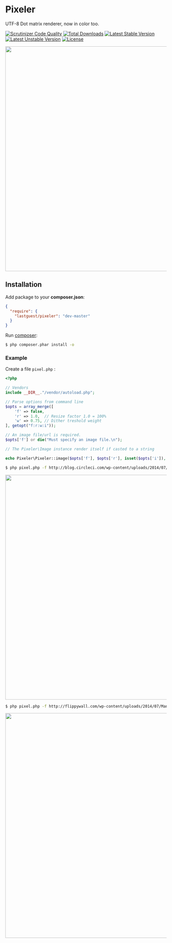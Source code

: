 # Pixeler

UTF-8 Dot matrix renderer, now in color too.

[![Scrutinizer Code Quality](https://scrutinizer-ci.com/g/lastguest/pixeler/badges/quality-score.png?b=master)](https://scrutinizer-ci.com/g/lastguest/pixeler/?branch=master)
[![Total Downloads](https://poser.pugx.org/lastguest/pixeler/downloads.svg)](https://packagist.org/packages/lastguest/pixeler)
[![Latest Stable Version](https://poser.pugx.org/lastguest/pixeler/v/stable.svg)](https://packagist.org/packages/lastguest/pixeler)
[![Latest Unstable Version](https://poser.pugx.org/lastguest/pixeler/v/unstable.svg)](https://packagist.org/packages/lastguest/pixeler)
[![License](https://poser.pugx.org/lastguest/pixeler/license.svg)](https://packagist.org/packages/lastguest/pixeler)

<img src="http://f.cl.ly/items/3P212W0G0S0m0s1d3w1r/code.gif" width="700" />

## Installation

Add package to your **composer.json**:

```json
{
  "require": {
    "lastguest/pixeler": "dev-master"
  }
}
```

Run [composer](https://getcomposer.org/download/):

```bash
$ php composer.phar install -o
```

### Example

Create a file `pixel.php` :

```php
<?php

// Vendors
include __DIR__."/vendor/autoload.php";

// Parse options from command line
$opts = array_merge([
	'f' => false, 
	'r' => 1.0,  // Resize factor 1.0 = 100%
	'w' => 0.75, // Dither treshold weight
], getopt("f:r:w:i"));

// An image file/url is required.
$opts['f'] or die("Must specify an image file.\n");

// The Pixeler\Image instance render itself if casted to a string

echo Pixeler\Pixeler::image($opts['f'], $opts['r'], isset($opts['i']), $opts['w']);
```

```bash
$ php pixel.php -f http://blog.circleci.com/wp-content/uploads/2014/07/elephant.jpg -r 0.3 -w 0.5
```

<img src="http://cl.ly/image/1W2B0i2X3f01/pixeler_demo.png" width="700" />


```bash
$ php pixel.php -f http://flippywall.com/wp-content/uploads/2014/07/Manga-Girl-Wallpaper-16.jpg -r 0.15 -w 0.5 -i
```

<img src="http://drop.caffeina.co/image/471V2N1J1R1r/pixlr-color.png" width="700" />
